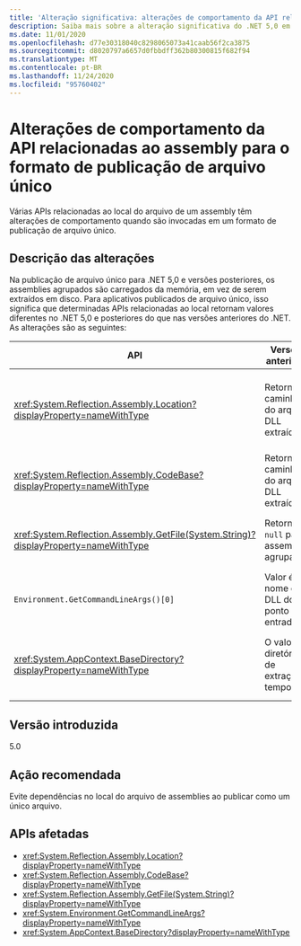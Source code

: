 ```yaml
---
title: 'Alteração significativa: alterações de comportamento da API relacionadas ao assembly para o formato de publicação de arquivo único'
description: Saiba mais sobre a alteração significativa do .NET 5,0 em bibliotecas principais do .NET em que várias APIs relacionadas ao local do arquivo de um assembly têm alterações de comportamento quando são invocadas em um formato de publicação de arquivo único.
ms.date: 11/01/2020
ms.openlocfilehash: d77e30318040c8298065073a41caab56f2ca3875
ms.sourcegitcommit: d8020797a6657d0fbbdff362b80300815f682f94
ms.translationtype: MT
ms.contentlocale: pt-BR
ms.lasthandoff: 11/24/2020
ms.locfileid: "95760402"
---
```

# <a name="assembly-related-api-behavior-changes-for-single-file-publishing-format"></a>Alterações de comportamento da API relacionadas ao assembly para o formato de publicação de arquivo único

Várias APIs relacionadas ao local do arquivo de um assembly têm alterações de comportamento quando são invocadas em um formato de publicação de arquivo único.

## <a name="change-description"></a>Descrição das alterações

Na publicação de arquivo único para .NET 5,0 e versões posteriores, os assemblies agrupados são carregados da memória, em vez de serem extraídos em disco. Para aplicativos publicados de arquivo único, isso significa que determinadas APIs relacionadas ao local retornam valores diferentes no .NET 5,0 e posteriores do que nas versões anteriores do .NET. As alterações são as seguintes:

| API | Versões anteriores | .NET 5,0 e posterior |
| - | - | - |
| <xref:System.Reflection.Assembly.Location?displayProperty=nameWithType> | Retorna o caminho do arquivo DLL extraído | Retorna uma cadeia de caracteres vazia para assemblies agrupados |
| <xref:System.Reflection.Assembly.CodeBase?displayProperty=nameWithType> | Retorna o caminho do arquivo DLL extraído | Gera uma exceção para assemblies agrupados |
| <xref:System.Reflection.Assembly.GetFile(System.String)?displayProperty=nameWithType> | Retorna `null` para assemblies agrupados | Gera uma exceção para assemblies agrupados |
| `Environment.GetCommandLineArgs()[0]` | Valor é o nome da DLL do ponto de entrada | Value é o nome do executável do host |
| <xref:System.AppContext.BaseDirectory?displayProperty=nameWithType> | O valor é o diretório de extração temporário | O valor é o diretório recipiente do executável do host |

## <a name="version-introduced"></a>Versão introduzida

5.0

## <a name="recommended-action"></a>Ação recomendada

Evite dependências no local do arquivo de assemblies ao publicar como um único arquivo.

## <a name="affected-apis"></a>APIs afetadas

- <xref:System.Reflection.Assembly.Location?displayProperty=nameWithType>
- <xref:System.Reflection.Assembly.CodeBase?displayProperty=nameWithType>
- <xref:System.Reflection.Assembly.GetFile(System.String)?displayProperty=nameWithType>
- <xref:System.Environment.GetCommandLineArgs?displayProperty=nameWithType>
- <xref:System.AppContext.BaseDirectory?displayProperty=nameWithType>

<!--

### Category

Core .NET libraries

### Affected APIs

- `P:System.Reflection.Assembly.Location`
- `P:System.Reflection.Assembly.CodeBase`
- `M:System.Reflection.Assembly.GetFile(System.String)`
- `M:System.Environment.GetCommandLineArgs`
- `P:System.AppContext.BaseDirectory`

-->
